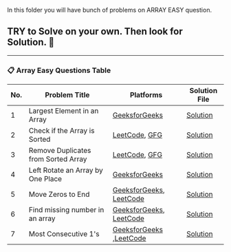 In this folder you will have bunch of problems on ARRAY EASY question.
 
## TRY to Solve on your own. Then look for Solution. 🙂
---


### 📋 Array Easy Questions Table

| No. | Problem Title                            | Platforms                                                                                             | Solution File                                |
|-----|------------------------------------------|--------------------------------------------------------------------------------------------------------|----------------------------------------------|
| 1   | Largest Element in an Array              | [GeeksforGeeks](https://www.geeksforgeeks.org/problems/largest-element-in-array4009/1)                | [Solution](./Largest_Element_in_an_Array.cpp)         |
| 2   | Check if the Array is Sorted             | [LeetCode](https://leetcode.com/problems/check-if-array-is-sorted-and-rotated/description/), [GFG](https://www.geeksforgeeks.org/problems/largest-element-in-array4009/1) | [Solution](./Check_if_the_array_is_sorted.cpp)          |
| 3   | Remove Duplicates from Sorted Array      | [LeetCode](https://leetcode.com/problems/remove-duplicates-from-sorted-array/description/), [GFG](https://www.geeksforgeeks.org/problems/remove-duplicate-elements-from-sorted-array/1) | [Solution](./Remove_duplicates_from_Sorted_array.cpp)    |
| 4   | Left Rotate an Array by One Place        | [GeeksforGeeks](https://www.geeksforgeeks.org/problems/cyclically-rotate-an-array-by-one2614/1)       | [Solution](./rotate_array.cpp)                       |
| 5   | Move Zeros to End                        | [GeeksforGeeks](https://www.geeksforgeeks.org/problems/move-all-zeroes-to-end-of-array0751/1), [LeetCode](https://leetcode.com/problems/move-zeroes/description/) |[Solution](./Moves_Zeroes.cpp)                          |
| 6   |Find missing number in an array                       | [GeeksforGeeks](https://www.geeksforgeeks.org/problems/missing-number-in-array1416/1), [LeetCode](https://leetcode.com/problems/missing-number/) |[Solution](./Find_missing_number_in_an_array.cpp)       |  
| 7   |Most Consecutive 1's                      | [GeeksforGeeks](https://www.geeksforgeeks.org/problems/max-consecutive-one/1) ,[LeetCode](https://leetcode.com/problems/max-consecutive-ones/description/)|[Solution](./most_consec_1s.cpp)       |  
